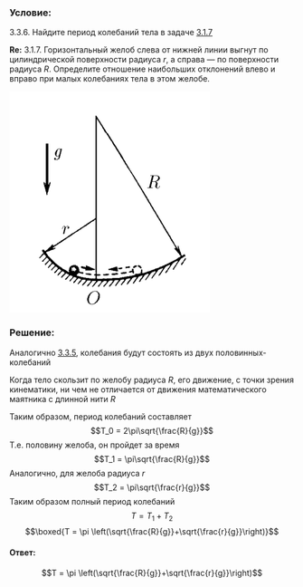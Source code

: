 ###  Условие: 

$3.3.6.$ Найдите период колебаний тела в задаче [3.1.7](../3.1.7)

__Re:__ $3.1.7.$ Горизонтальный желоб слева от нижней линии выгнут по цилиндрической поверхности радиуса $r$, а справа — по поверхности радиуса $R$. Определите отношение наибольших отклонений влево и вправо при малых колебаниях тела в этом желобе. 

![ К задаче $3.3.6$ |354x390, 31%](../../img/3.3.6/statement.png)

###  Решение: 

Аналогично [3.3.5](../3.3.5), колебания будут состоять из двух половинных-колебаний 

Когда тело скользит по желобу радиуса $R$, его движение, с точки зрения кинематики, ни чем не отличается от движения математического маятника с длинной нити $R$ 

Таким образом, период колебаний составляет $$T_0 = 2\pi\sqrt{\frac{R}{g}}$$ Т.е. половину желоба, он пройдет за время $$T_1 = \pi\sqrt{\frac{R}{g}}$$ Аналогично, для желоба радиуса $r$ $$T_2 = \pi\sqrt{\frac{r}{g}}$$ Таким образом полный период колебаний $$T = T_1+T_2$$ $$\boxed{T = \pi \left(\sqrt{\frac{R}{g}}+\sqrt{\frac{r}{g}}\right)}$$ 

####  Ответ: 

$$T = \pi \left(\sqrt{\frac{R}{g}}+\sqrt{\frac{r}{g}}\right)$$